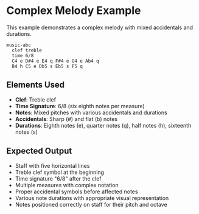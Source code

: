 # Complex Melody Example

This example demonstrates a complex melody with mixed accidentals and durations.

```mermaid
music-abc
  clef treble
  time 6/8
  C4 e D#4 e E4 q F#4 e G4 e Ab4 q
  B4 h C5 e Db5 s Eb5 s F5 q
```

## Elements Used
- **Clef**: Treble clef
- **Time Signature**: 6/8 (six eighth notes per measure)
- **Notes**: Mixed pitches with various accidentals and durations
- **Accidentals**: Sharp (#) and flat (b) notes
- **Durations**: Eighth notes (e), quarter notes (q), half notes (h), sixteenth notes (s)

## Expected Output
- Staff with five horizontal lines
- Treble clef symbol at the beginning
- Time signature "6/8" after the clef
- Multiple measures with complex notation
- Proper accidental symbols before affected notes
- Various note durations with appropriate visual representation
- Notes positioned correctly on staff for their pitch and octave